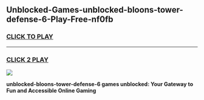 
## Unblocked-Games-unblocked-bloons-tower-defense-6-Play-Free-nf0fb
<h3>
<a href="https://premium76.site?title=unblocked-bloons-tower-defense-6&ref=21A">CLICK TO PLAY</a></h3>
<hr>

<h3>
<a href="https://premium76.site?title=unblocked-bloons-tower-defense-6&ref=21A">CLICK 2 PLAY</a>
  
</h3>

<a href="https://premium76.site?title=unblocked-bloons-tower-defense-6&ref=21A"><img src="https://clearcache.store/games.png"></a>


**unblocked-bloons-tower-defense-6 games unblocked: Your Gateway to Fun and Accessible Online Gaming**
